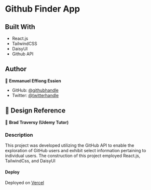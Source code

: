 # Github Finder App

## Built With

- React.js
- TailwindCSS
- DaisyUI
- Github API

## Author

👤 **Emmanuel Effiong Essien**

- GitHub: [@githubhandle](https://github.com/ehma90)
- Twitter: [@twitterhandle](https://twitter.com/ehma_essien)


## 🤝  Design Reference

👤 **Brad Traversy (Udemy Tutor)**


### Description 
This project was developed utilizing the GitHub API to enable the exploration of GitHub users and exhibit select information pertaining to individual users. The construction of this project employed React.js, TailwindCss, and DaisyUI


#### Deploy

Deployed on [Vercel](https://githubfinder-app-two.vercel.app/) 


